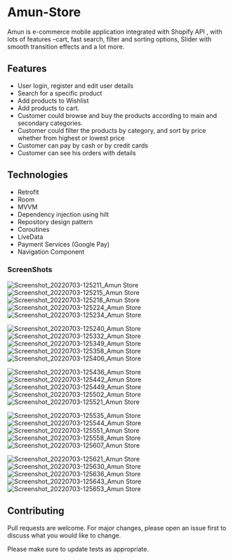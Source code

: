 # Amun-Store
Amun is  e-commerce mobile application integrated with Shopify API ,
with lots of features –cart, fast search, filter and sorting options, Slider with smooth transition effects and a lot more.

## Features
* User login, register and edit user details 
* Search for a specific product 
* Add products to Wishlist 
* Add products to cart. 
* Customer could browse and buy the products according to main and secondary categories. 
* Customer could filter the products by category, and sort by price whether from highest or lowest price 
* Customer can pay by cash or by credit cards 
* Customer can see his orders with details

## Technologies
* Retrofit
* Room
* MVVM
* Dependency injection using hilt
* Repository design pattern
* Coroutines
* LiveData 
* Payment Services (Google Pay)
* Navigation Component




### ScreenShots
![Screenshot_20220703-125211_Amun Store](https://user-images.githubusercontent.com/10751421/177037389-924af3cd-07ff-488b-af1b-6f4f16411089.jpg) 
![Screenshot_20220703-125215_Amun Store](https://user-images.githubusercontent.com/10751421/177037392-ddc0e206-4f4f-480d-bebc-2eb330e22185.jpg) 
![Screenshot_20220703-125218_Amun Store](https://user-images.githubusercontent.com/10751421/177037393-34c144a6-8d22-422f-89a6-daa7b1f3fd73.jpg) 
![Screenshot_20220703-125224_Amun Store](https://user-images.githubusercontent.com/10751421/177037395-260eb14d-429e-4599-9e70-089ba43fb633.jpg) 
![Screenshot_20220703-125234_Amun Store](https://user-images.githubusercontent.com/10751421/177037397-666c0116-6867-4ddb-a175-0374d47d3ff1.jpg)


![Screenshot_20220703-125240_Amun Store](https://user-images.githubusercontent.com/10751421/177037400-9d691320-4251-4fd9-a242-f9d630c1c6da.jpg) 
![Screenshot_20220703-125332_Amun Store](https://user-images.githubusercontent.com/10751421/177037401-84653ef6-90fd-434c-aa87-33b97d7239f2.jpg) 
![Screenshot_20220703-125349_Amun Store](https://user-images.githubusercontent.com/10751421/177037403-b6889212-b6a7-4db4-90d5-3f0e6b84f034.jpg) 
![Screenshot_20220703-125358_Amun Store](https://user-images.githubusercontent.com/10751421/177037405-5e5a95f5-929a-4482-b78d-89c3b6768678.jpg) 
![Screenshot_20220703-125406_Amun Store](https://user-images.githubusercontent.com/10751421/177037408-4cc05bf7-b48e-4cf6-8ec9-b2ed5dcb11ca.jpg)


![Screenshot_20220703-125436_Amun Store](https://user-images.githubusercontent.com/10751421/177037410-45f9d929-488e-473f-aebb-52ed075f48fd.jpg) 
![Screenshot_20220703-125442_Amun Store](https://user-images.githubusercontent.com/10751421/177037415-eef04147-93bb-4b41-837c-9a8d17a015fc.jpg) 
![Screenshot_20220703-125449_Amun Store](https://user-images.githubusercontent.com/10751421/177037416-2dc496c7-18b2-4dc5-98b2-f0d4263aa377.jpg) 
![Screenshot_20220703-125502_Amun Store](https://user-images.githubusercontent.com/10751421/177037418-32da5991-2a19-4a4f-a88b-0396d12892a0.jpg) 
![Screenshot_20220703-125521_Amun Store](https://user-images.githubusercontent.com/10751421/177037419-6c47ecbc-26ff-4877-96ab-680c0b6c6d1c.jpg)


![Screenshot_20220703-125535_Amun Store](https://user-images.githubusercontent.com/10751421/177037421-6d0bc86e-6c3e-4452-97d5-2e60e9626c3b.jpg) 
![Screenshot_20220703-125544_Amun Store](https://user-images.githubusercontent.com/10751421/177037423-91d4e1ed-7af8-4226-b41d-270dfbdb29e7.jpg) 
![Screenshot_20220703-125551_Amun Store](https://user-images.githubusercontent.com/10751421/177037424-6197838a-152d-42d2-985e-ebc659173e7b.jpg) 
![Screenshot_20220703-125558_Amun Store](https://user-images.githubusercontent.com/10751421/177037427-18099de9-408d-43a3-b133-3d6f3b7ebaec.jpg) 
![Screenshot_20220703-125607_Amun Store](https://user-images.githubusercontent.com/10751421/177037429-4b7c2eec-3257-4f9c-842e-ff059681187e.jpg) 


![Screenshot_20220703-125621_Amun Store](https://user-images.githubusercontent.com/10751421/177037430-40c2ed27-8c25-43be-a84f-74f3603b5606.jpg) 
![Screenshot_20220703-125630_Amun Store](https://user-images.githubusercontent.com/10751421/177037431-7018b753-c883-4b4b-8c6d-4ac4d5d05db7.jpg) 
![Screenshot_20220703-125636_Amun Store](https://user-images.githubusercontent.com/10751421/177037432-fd53a511-aecb-4ce0-bf15-946ac770daea.jpg) 
![Screenshot_20220703-125643_Amun Store](https://user-images.githubusercontent.com/10751421/177037433-a3e5dec9-037c-41f7-af77-aeec309ead0e.jpg) 
![Screenshot_20220703-125653_Amun Store](https://user-images.githubusercontent.com/10751421/177037435-3a7b3fae-d8ea-4835-a82b-893d97f31866.jpg) 
 
  
  


## Contributing
Pull requests are welcome. For major changes, please open an issue first to discuss what you would like to change.

Please make sure to update tests as appropriate.
